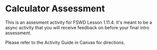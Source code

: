 # Calculator Assessment

This is an assesment activity for FSWD Lesson 1.11.4. It's meant to be a async activity that you will receive feedback on before your final intro assessment.

Please refer to the Activity Guide in Canvas for directions.
